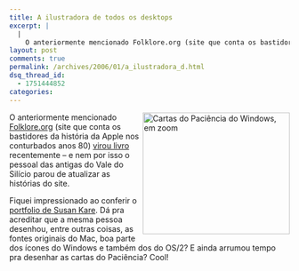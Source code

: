 ```yaml
---
title: A ilustradora de todos os desktops
excerpt: |
  |
    O anteriormente mencionado Folklore.org (site que conta os bastidores da história da Apple nos conturbados anos 80) virou livro recentemente - e nem por isso o pessoal das antigas do Vale do Silício parou de atualizar as histórias do site....
layout: post
comments: true
permalink: /archives/2006/01/a_ilustradora_d.html
dsq_thread_id:
  - 1751444852
categories:
---
```

<img title="Cartas do Paciência do Windows, em zoom" src="//chester.me/archives/img/paciencia.png" width="264" height="219" align="right" style="margin-left:2px" />O anteriormente mencionado [Folklore.org][1] (site que conta os bastidores da história da Apple nos conturbados anos 80) [virou livro][2] recentemente &#8211; e nem por isso o pessoal das antigas do Vale do Silício parou de atualizar as histórias do site.

Fiquei impressionado ao conferir o [portfolio de Susan Kare][3]. Dá pra acreditar que a mesma pessoa desenhou, entre outras coisas, as fontes originais do Mac, boa parte dos ícones do Windows e também dos do OS/2? E ainda arrumou tempo pra desenhar as cartas do Paciência? Cool!

 [1]: http://www.folklore.org
 [2]: http://tinyurl.com/7h8vc
 [3]: http://www.kare.com/portfolio.html
